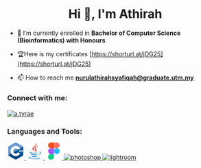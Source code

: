 <h1 align="center">Hi 👋, I'm Athirah</h1>

- 🔭 I’m currently enrolled in **Bachelor of Computer Science (Bioinformatics) with Honours**

- 🏆Here is my certificates [https://shorturl.at/jDG25](https://shorturl.at/jDG25)

- 📫 How to reach me **nurulathirahsyafiqah@graduate.utm.my**

<h3 align="left">Connect with me:</h3>
<p align="left">
  <a href="https://instagram.com/a.tyrae" target="blank">
    <img align="center" src="https://raw.githubusercontent.com/rahuldkjain/github-profile-readme-generator/master/src/images/icons/Social/instagram.svg" alt="a.tyrae" height="30" width="40" />
  </a>
</p>

<h3 align="left">Languages and Tools:</h3>
<p align="left"> 
  <a href="https://www.w3schools.com/cpp/" target="_blank" rel="noreferrer"> 
    <img src="https://raw.githubusercontent.com/devicons/devicon/master/icons/cplusplus/cplusplus-original.svg" alt="cplusplus" width="40" height="40"/> 
  </a> 
  <a href="https://www.java.com" target="_blank" rel="noreferrer"> 
    <img src="https://raw.githubusercontent.com/devicons/devicon/master/icons/java/java-original.svg" alt="java" width="40" height="40"/> 
  </a> 
  <a href="https://www.figma.com/" target="_blank" rel="noreferrer">
    <img src="https://raw.githubusercontent.com/devicons/devicon/master/icons/figma/figma-original.svg" alt="figma" width="40" height="40"/>
  </a>
  <!-- Adobe Photoshop Icon -->
  <a href="https://www.adobe.com/products/photoshop.html" target="_blank" rel="noreferrer">
    <img src="https://upload.wikimedia.org/wikipedia/commons/thumb/3/33/Adobe_Photoshop_CC_icon.svg/1024px-Adobe_Photoshop_CC_icon.svg.png" alt="photoshop" width="40" height="40"/>
  </a>
  <!-- Adobe Lightroom Icon -->
  <a href="https://www.adobe.com/products/photoshop-lightroom.html" target="_blank" rel="noreferrer">
    <img src="https://upload.wikimedia.org/wikipedia/commons/thumb/2/2e/Adobe_Lightroom_CC_icon.svg/1024px-Adobe_Lightroom_CC_icon.svg.png" alt="lightroom" width="40" height="40"/>
  </a>
</p>
